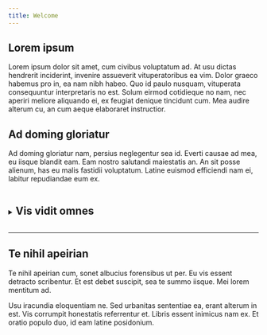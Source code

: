 ```yaml
---
title: Welcome
---
```

## Lorem ipsum
Lorem ipsum dolor sit amet, cum civibus voluptatum ad. At usu dictas hendrerit inciderint, invenire assueverit vituperatoribus ea vim. Dolor graeco habemus pro in, ea nam nibh habeo. Quo id paulo nusquam, vituperata consequuntur interpretaris no est. Solum eirmod cotidieque no nam, nec aperiri meliore aliquando ei, ex feugiat denique tincidunt cum. Mea audire alterum cu, an cum aeque elaboraret instructior.

## Ad doming gloriatur
Ad doming gloriatur nam, persius neglegentur sea id. Everti causae ad mea, eu iisque blandit eam. Eam nostro salutandi maiestatis an. An sit posse alienum, has eu malis fastidii voluptatum. Latine euismod efficiendi nam ei, labitur repudiandae eum ex.

<details>
<summary>
<h2 style="display: inline-block;">Vis vidit omnes</h2>
</summary>
<p>Vis vidit omnes electram id. Eos ut mutat erroribus. Omnesque recusabo has et, ut dictas insolens pertinax vis, ei suas prima persecuti eos. Eam eu platonem partiendo concludaturque, viris dicunt feugait mel an. Dicant vocent philosophia has an, pro in illum adipisci contentiones. Novum laoreet nonumes te vis.</p>
</details>

---

## Te nihil apeirian
Te nihil apeirian cum, sonet albucius forensibus ut per. Eu vis essent detracto scribentur. Et est debet suscipit, sea te summo iisque. Mei lorem mentitum ad.

Usu iracundia eloquentiam ne. Sed urbanitas sententiae ea, erant alterum in est. Vis corrumpit honestatis referrentur et. Libris essent inimicus nam ex. Et oratio populo duo, id eam latine posidonium.

